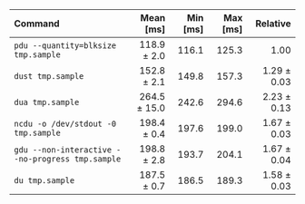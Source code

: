 | Command | Mean [ms] | Min [ms] | Max [ms] | Relative |
|:---|---:|---:|---:|---:|
| `pdu --quantity=blksize tmp.sample` | 118.9 ± 2.0 | 116.1 | 125.3 | 1.00 |
| `dust tmp.sample` | 152.8 ± 2.1 | 149.8 | 157.3 | 1.29 ± 0.03 |
| `dua tmp.sample` | 264.5 ± 15.0 | 242.6 | 294.6 | 2.23 ± 0.13 |
| `ncdu -o /dev/stdout -0 tmp.sample` | 198.4 ± 0.4 | 197.6 | 199.0 | 1.67 ± 0.03 |
| `gdu --non-interactive --no-progress tmp.sample` | 198.8 ± 2.8 | 193.7 | 204.1 | 1.67 ± 0.04 |
| `du tmp.sample` | 187.5 ± 0.7 | 186.5 | 189.3 | 1.58 ± 0.03 |
